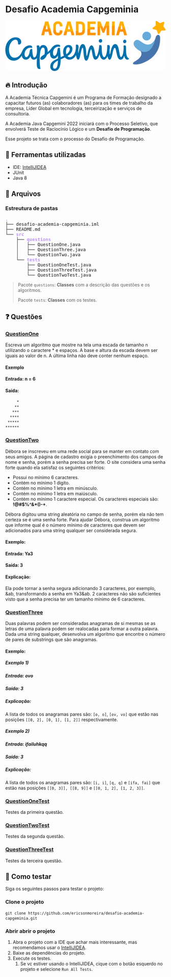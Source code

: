 # Desafio Academia Capgeminia

![cover](.github/logo-capgemini.png)

## :fire: Introdução

A Academia Técnica Capgemini é um Programa de Formação designado a capacitar futuros (as) colaboradores (as) para os 
times de trabalho da empresa, Líder Global em tecnologia, terceirização e serviços de consultoria.

A Academia Java Capgemini 2022 iniciará com o Processo Seletivo, que envolverá Teste de Raciocínio Lógico e um **Desafio
de Programação**. 

Esse projeto se trata com o processo do Desafio de Programação.

## :toolbox: Ferramentas utilizadas

- IDE: [IntelliJIDEA](https://www.jetbrains.com/pt-br/idea/)
- JUnit
- Java 8

## :fist_left: Arquivos

### Estreutura de pastas

<pre><font color="#BD93F9"><b>.</b></font>
├── desafio-academia-capgeminia.iml
├── README.md
└── <font color="#BD93F9"><b>src</b></font>
    ├── <font color="#BD93F9"><b>questions</b></font>
    │   ├── QuestionOne.java
    │   ├── QuestionThree.java
    │   └── QuestionTwo.java
    └── <font color="#BD93F9"><b>tests</b></font>
        ├── QuestionOneTest.java
        ├── QuestionThreeTest.java
        └── QuestionTwoTest.java
</pre>

> Pacote `questions`: **Classes** com a descrição das questões e os algoritmos.
>
> Pacote `tests`: **Classes** com os testes.

## :question: Questões

### [QuestionOne][1]

Escreva um algoritmo que mostre na tela uma escada de tamanho n utilizando o caractere * e espaços. A base e altura da 
escada devem ser iguais ao valor de n. A última linha não deve conter nenhum espaço.

#### Exemplo

#### Entrada: n = 6

#### Saída:

```shell
     *
    **
   ***
  ****
 *****
******
```

### [QuestionTwo][2]

Débora se inscreveu em uma rede social para se manter em contato com seus amigos. A página de cadastro exigia o 
preenchimento dos campos de nome e senha, porém a senha precisa ser forte. O site considera uma senha forte quando ela 
satisfaz os seguintes critérios:

- Possui no mínimo 6 caracteres. 
- Contém no mínimo 1 digito.
- Contém no mínimo 1 letra em minúsculo. 
- Contém no mínimo 1 letra em maiúsculo. 
- Contém no mínimo 1 caractere especial. Os caracteres especiais são: __!@#$%^&*()-+__.

Débora digitou uma string aleatória no campo de senha, porém ela não tem certeza se é uma senha forte. Para ajudar
Débora, construa um algoritmo que informe qual é o número mínimo de caracteres que devem ser adicionados para uma string
qualquer ser considerada segura.

#### Exemplo:

#### Entrada: Ya3

#### Saída: 3

#### Explicação:

Ela pode tornar a senha segura adicionando 3 caracteres, por exemplo, &ab, transformando a senha em Ya3&ab. 2 caracteres
não são suficientes visto que a senha precisa ter um tamanho mínimo de 6 caracteres.

### [QuestionThree][3]

Duas palavras podem ser consideradas anagramas de si mesmas se as letras de uma palavra podem ser realocadas para 
formar a outra palavra. Dada uma string qualquer, desenvolva um algoritmo que encontre o número de pares de substrings 
que são anagramas.

#### Exemplo:

##### Exemplo 1)

##### Entrada: ovo

##### Saída: 3

##### Explicação:

A lista de todos os anagramas pares são: `[o, o]`, `[ov, vo]` que estão nas posições `[[0, 2], [0, 1], [1, 2]]` 
respectivamente.

##### Exemplo 2)

##### Entrada: ifailuhkqq

##### Saída: 3

##### Explicação:

A lista de todos os anagramas pares são: `[i, i]`, `[q, q]` e `[ifa, fai]` que estão nas posições 
`[[0, 3]], [[8, 9]]` e `[[0, 1, 2], [1, 2, 3]]`.

### [QuestionOneTest][4]

Testes da primeira questão.

### [QuestionTwoTest][5]

Testes da segunda questão.

### [QuestionThreeTest][6]

Testes da terceira questão.

## :test_tube: Como testar

Siga os seguintes passos para testar o projeto:

### Clone o projeto

```shell
git clone https://github.com/ericsonmoreira/desafio-academia-capgeminia.git
```

### Abrir abrir o projeto

1. Abra o projeto com a IDE que achar mais interessante, mas recomendamos usar o 
[IntelliJIDEA](https://www.jetbrains.com/pt-br/idea/).
2. Baixe as dependências do projeto. 
3. Execute os testes.
   1. Se vc estiver usando o IntelliJIDEA, cique com o botão esquerdo no projeto e selecione `Run All Tests`.


[1]: src/questions/QuestionOne.java
[2]: src/questions/QuestionTwo.java
[3]: src/questions/QuestionThree.java
[4]: src/tests/QuestionOneTest.java
[5]: src/tests/QuestionTwoTest.java
[6]: src/tests/QuestionThreeTest.java

